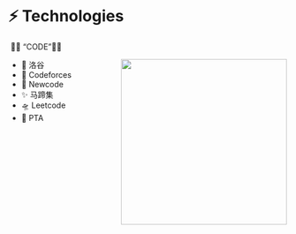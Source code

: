 #   ⚡ Technologies

​                                                                                   🐱‍🐉 “CODE”🐱‍🏍

<p align="center">
  <img align="right" src="https://media.giphy.com/media/j2NDJZct5aXPzQItQ9/giphy.gif" width="300" height="300"  alt=""/>
</p>

- 🌌 洛谷
- 🔭 Codeforces
- 👯 Newcode
- ✨ 马蹄集
- 🛸 Leetcode
- 🎼 PTA

